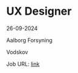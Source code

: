 # UX Designer
26-09-2024

Aalborg Forsyning

Vodskov

Job URL: [link](https://aalborgforsyning.emply.net/recruitment/vacancyAd.aspx?publishingId=3be6e3a6-46e2-45ed-a3a9-dc812c278896)


